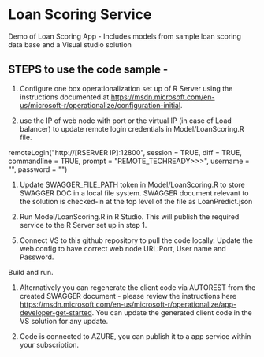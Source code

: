 Loan Scoring Service
====================
Demo of Loan Scoring App - Includes models from sample loan scoring data base and a Visual studio solution

## STEPS to use the code sample - 

1. Configure one box operationalization set up of R Server using the instructions documented at https://msdn.microsoft.com/en-us/microsoft-r/operationalize/configuration-initial. 

1. use the IP of web node with port or the virtual IP (in case of Load balancer) to update remote login credentials in Model/LoanScoring.R file. 

remoteLogin("http://[RSERVER IP]:12800", session = TRUE, diff = TRUE, commandline =  TRUE, prompt = "REMOTE_TECHREADY>>>", username       =     "", password = "")

1. Update SWAGGER_FILE_PATH token in Model/LoanScoring.R to store SWAGGER DOC in a local file system. SWAGGER document relevant to the solution is checked-in at the top level of the file as LoanPredict.json

1. Run Model/LoanScoring.R in R Studio. This will publish the required service to the R Server set up in step 1.

5) Connect VS to this github repository to pull the code locally. Update the web.config to have correct web node URL:Port, User name and Password.

    <add key="WebNodeAddress" value="http://IPADDRESS:PORT"/>
    <add key="WebNodeUserName" value="USERNAME"/>
    <add key="WebNodePassword" value="PASSWORD"/>

Build and run.

1. Alternatively you can regenerate the client code via AUTOREST from the created SWAGGER document - please review the instructions here https://msdn.microsoft.com/en-us/microsoft-r/operationalize/app-developer-get-started. You can update the generated client code in the VS solution for any update.

1. Code is connected to AZURE, you can publish it to a app service within your subscription. 
